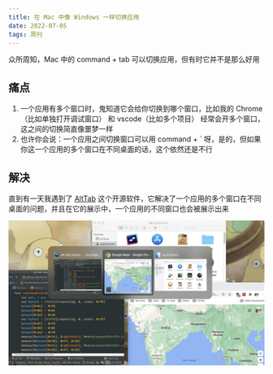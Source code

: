 ```yaml
---
title: 在 Mac 中像 Windows 一样切换应用
date: 2022-07-05
tags: 周刊
---
```


众所周知，Mac 中的 command + tab 可以切换应用，但有时它并不是那么好用

## 痛点

1. 一个应用有多个窗口时，鬼知道它会给你切换到哪个窗口，比如我的 Chrome（比如单独打开调试窗口） 和 vscode（比如多个项目） 经常会开多个窗口，这之间的切换简直像噩梦一样
2. 也许你会说：一个应用之间切换窗口可以用 command +  \` 呀，是的，但如果你这一个应用的多个窗口在不同桌面的话，这个依然还是不行

## 解决

直到有一天我遇到了 [AltTab](https://github.com/lwouis/alt-tab-macos) 这个开源软件，它解决了一个应用的多个窗口在不同桌面的问题，并且在它的展示中，一个应用的不同窗口也会被展示出来

![image-2022070513335596 PM](https://raw.githubusercontent.com/acmu/pictures/master/uPic/2022-07/05_13:33_1XLOui.png)



